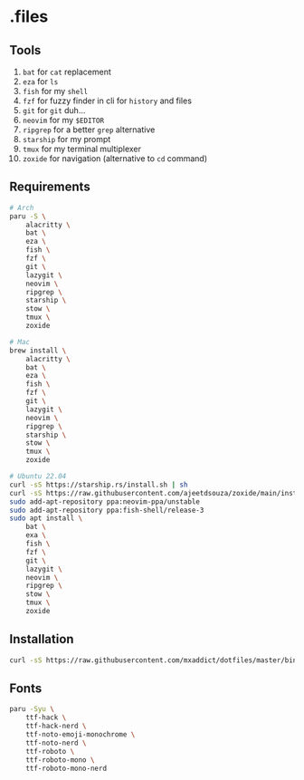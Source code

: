 # .files

## Tools
1. `bat` for `cat` replacement
1. `eza` for `ls`
1. `fish` for my `shell`
1. `fzf` for fuzzy finder in cli for `history` and files
1. `git` for `git` duh...
1. `neovim` for my `$EDITOR`
1. `ripgrep` for a better `grep` alternative
1. `starship` for my prompt
1. `tmux` for my terminal multiplexer
1. `zoxide` for navigation (alternative to `cd` command)

## Requirements
```sh
# Arch
paru -S \
    alacritty \
    bat \
    eza \
    fish \
    fzf \
    git \
    lazygit \
    neovim \
    ripgrep \
    starship \
    stow \
    tmux \
    zoxide

# Mac
brew install \
    alacritty \
    bat \
    eza \
    fish \
    fzf \
    git \
    lazygit \
    neovim \
    ripgrep \
    starship \
    stow \
    tmux \
    zoxide

# Ubuntu 22.04
curl -sS https://starship.rs/install.sh | sh
curl -sS https://raw.githubusercontent.com/ajeetdsouza/zoxide/main/install.sh | bash
sudo add-apt-repository ppa:neovim-ppa/unstable
sudo add-apt-repository ppa:fish-shell/release-3
sudo apt install \
    bat \
    exa \
    fish \
    fzf \
    git \
    lazygit \
    neovim \
    ripgrep \
    stow \
    tmux \
    zoxide
```

## Installation
```sh
curl -sS https://raw.githubusercontent.com/mxaddict/dotfiles/master/bin/.install | bash
```

## Fonts
```sh
paru -Syu \
    ttf-hack \
    ttf-hack-nerd \
    ttf-noto-emoji-monochrome \
    ttf-noto-nerd \
    ttf-roboto \
    ttf-roboto-mono \
    ttf-roboto-mono-nerd
```
